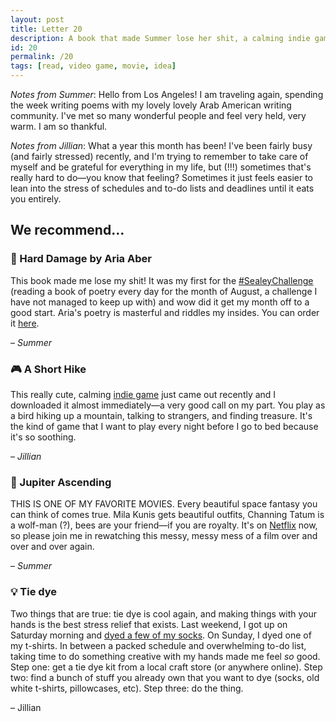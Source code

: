 ```yaml
---
layout: post
title: Letter 20
description: A book that made Summer lose her shit, a calming indie game, a messy, silly movie, and tie dye as stress relief.
id: 20
permalink: /20
tags: [read, video game, movie, idea]
---
```


_Notes from Summer_: Hello from Los Angeles! I am traveling again, spending the week writing poems with my lovely lovely Arab American writing community. I've met so many wonderful people and feel very held, very warm. I am so thankful.

_Notes from Jillian_: What a year this month has been! I've been fairly busy (and fairly stressed) recently, and I'm trying to remember to take care of myself and be grateful for everything in my life, but (!!!) sometimes that's really hard to do—you know that feeling? Sometimes it just feels easier to lean into the stress of schedules and to-do lists and deadlines until it eats you entirely.

## We recommend...

### 📖 Hard Damage by Aria Aber

This book made me lose my shit! It was my first for the [#SealeyChallenge](https://twitter.com/hashtag/sealeychallenge) (reading a book of poetry every day for the month of August, a challenge I have not managed to keep up with) and wow did it get my month off to a good start. Aria's poetry is masterful and riddles my insides. You can order it [here](https://www.nebraskapress.unl.edu/university-of-nebraska-press/9781496215703/).

– _Summer_

### 🎮 A Short Hike

This really cute, calming [indie game](http://ashorthike.com/) just came out recently and I downloaded it almost immediately—a very good call on my part. You play as a bird hiking up a mountain, talking to strangers, and finding treasure. It's the kind of game that I want to play every night before I go to bed because it's so soothing.

– _Jillian_

### 🎥 Jupiter Ascending

THIS IS ONE OF MY FAVORITE MOVIES. Every beautiful space fantasy you can think of comes true. Mila Kunis gets beautiful outfits, Channing Tatum is a wolf-man (?), bees are your friend—if you are royalty. It's on [Netflix](https://www.netflix.com/bl/title/70301367) now, so please join me in rewatching this messy, messy mess of a film over and over and over again.

– _Summer_

### 💡 Tie dye

Two things that are true: tie dye is cool again, and making things with your hands is the best stress relief that exists. Last weekend, I got up on Saturday morning and [dyed a few of my socks](https://www.instagram.com/p/B1B2_jJlL7R/). On Sunday, I dyed one of my t-shirts. In between a packed schedule and overwhelming to-do list, taking time to do something creative with my hands made me feel _so_ good. Step one: get a tie dye kit from a local craft store (or anywhere online). Step two: find a bunch of stuff you already own that you want to dye (socks, old white t-shirts, pillowcases, etc). Step three: do the thing.

– Jillian
